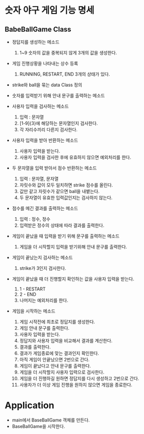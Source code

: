 # 숫자 야구 게임 기능 명세

## BabeBallGame Class
- 정답지를 생성하는 메소드
  1. 1~9 숫자의 값을 중복되지 않게 3개의 값을 생성한다.
  

- 게임 진행상황을 나타내는 상수 등록
  1. RUNNING, RESTART, END 3개의 상태가 있다.
  

- strike와 ball을 묶는 data Class 정의


- 숫자를 입력받기 위해 안내 문구를 출력하는 메소드


- 사용자 입력을 검사하는 메소드
  1. 입력 : 문자열
  2. [1-9]{3}에 해당하는 문자열인지 검사한다.
  3. 각 자리수끼리 다른지 검사한다.


- 사용자 입력을 받아 반환하는 메소드
  1. 사용자 입력을 받는다.
  2. 사용자 입력을 검사한 후에 유효하지 않으면 예외처리를 한다.
  

- 두 문자열을 입력 받아서 점수 반환하는 메소드
  1. 입력 : 문자열, 문자열
  2. 자릿수와 값이 모두 일치하면 strike 점수를 올린다.
  3. 값만 같고 자릿수가 같으면 ball을 내뱉는다.
  4. 두 문자열이 유효한 입력값인지는 검사하지 않는다.
  

- 점수를 메긴 결과를 출력하는 메소드 
  1. 입력 : 정수, 정수
  2. 입력받은 정수의 상태에 따라 결과를 출력한다.


- 게임이 끝났을 때 입력을 받기 위해 문구를 출력하는 메소드
  1. 게임을 더 시작할지 입력을 받기위해 안내 문구를 출력한다.


- 게임이 끝났는지 검사하는 메소드
  1. strike가 3인지 검사한다.


- 게임이 끝났을 때 더 진행할지 확인하는 값을 사용자 입력을 받는다.
  1. 1 - RESTART
  2. 2 - END
  3. 나머지는 예외처리를 한다.

- 게임을 시작하는 메소드
  1. 게임 시작전에 최초로 정답지를 생성한다.
  2. 게임 안내 문구를 출력한다.
  3. 사용자 입력을 받는다.
  4. 정답지와 사용자 입력을 비교해서 결과를 계산한다.
  5. 결과를 출력한다.
  6. 결과가 게임종료에 맞는 결과인지 확인한다.
  7. 아직 게임이 안끝났으면 2번으로 간다.
  8. 게임이 끝났다고 안내 문구를 출력한다.
  9. 게임을 더 시작할지 사용자 입력으로 검사한다.
  10. 게임을 더 진행하길 원하면 정답지를 다시 생성하고 2번으로 간다.
  11. 사용자가 더 이상 게임 진행을 원하지 않으면 게임을 종료한다.
  
# Application
- main에서 BaseBallGame 객체를 만든다.
- BaseBallGame을 시작한다.

